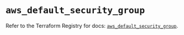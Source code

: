 # `aws_default_security_group`

Refer to the Terraform Registry for docs: [`aws_default_security_group`](https://registry.terraform.io/providers/hashicorp/aws/4.67.0/docs/resources/default_security_group).
